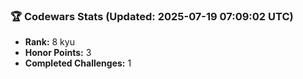 ### 🏆 Codewars Stats (Updated: 2025-07-19 07:09:02 UTC)

- **Rank:** 8 kyu
- **Honor Points:** 3
- **Completed Challenges:** 1
